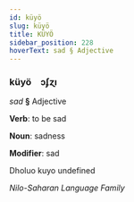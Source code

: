 ```yaml
---
id: küyö
slug: küyö
title: KÜYÖ
sidebar_position: 228
hoverText: sad § Adjective
---
```


### küyö&emsp;<span kind="abugida">ɔʄɀı</span>

*sad* **§** Adjective

**Verb**: to be sad

**Noun**: sadness

**Modifier**: sad

Dholuo kuyo undefined

*Nilo-Saharan Language Family*